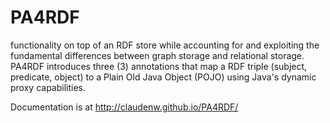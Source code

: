 # PA4RDF
functionality on top of an RDF store while accounting for  	and exploiting the fundamental differences between graph storage and relational storage.  	PA4RDF introduces three (3) annotations that map a RDF triple (subject, predicate, object)  	to a Plain Old Java Object (POJO) using Java's dynamic proxy capabilities.

Documentation is at http://claudenw.github.io/PA4RDF/

